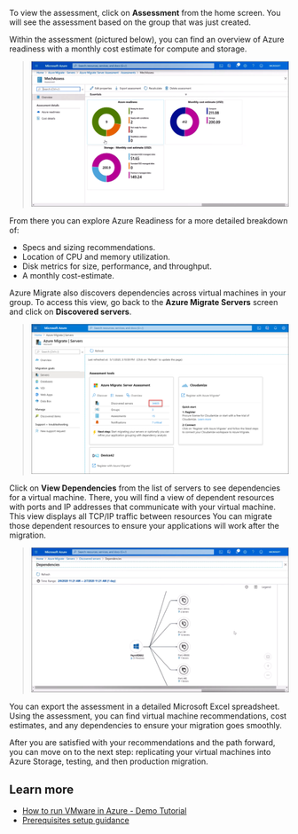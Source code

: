 To view the assessment, click on **Assessment** from the home screen. You will see the assessment based on the group that was just created.

Within the assessment (pictured below), you can find an overview of Azure readiness with a monthly cost estimate for compute and storage.

>![Azure readiness](../media/azure-readiness.png)

From there you can explore Azure Readiness for a more detailed breakdown of:
- Specs and sizing recommendations.
- Location of CPU and memory utilization.
- Disk metrics for size, performance, and throughput.
- A monthly cost-estimate.

Azure Migrate also discovers dependencies across virtual machines in your group. To access this view, go back to the **Azure Migrate Servers** screen and click on **Discovered servers**. 

>![Assessment](../media/assessment-2.png)

Click on **View Dependencies** from the list of servers to see dependencies for a virtual machine. There, you will find a view of dependent resources with ports and IP addresses that communicate with your virtual machine. This view displays all TCP/IP traffic between resources You can migrate those dependent resources to ensure your applications will work after the migration.

>![Dependencies](../media/dependencies.png)

You can export the assessment in a detailed Microsoft Excel spreadsheet. Using the assessment, you can find virtual machine recommendations, cost estimates, and any dependencies to ensure your migration goes smoothly.

After you are satisfied with your recommendations and the path forward, you can move on to the next step: replicating your virtual machines into Azure Storage, testing, and then production migration.

## Learn more
 - [How to run VMware in Azure - Demo Tutorial](https://www.microsoft.com/videoplayer/embed/RE4sOiW?azure-portal=true)
 - [Prerequisites setup guidance](/azure/migrate/tutorial-prepare-vmware#prepare-azure?azure-portal=true)
